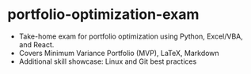 # portfolio-optimization-exam
- Take-home exam for portfolio optimization using Python, Excel/VBA, and React. 
- Covers Minimum Variance Portfolio (MVP), LaTeX, Markdown
- Additional skill showcase: Linux and Git best practices

